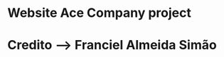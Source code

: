 Website Ace Company project
============================

Credito --> Franciel Almeida Simão
============================
